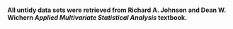 #### All untidy data sets were retrieved from Richard A. Johnson and Dean W. Wichern *Applied Multivariate Statistical Analysis* textbook.
